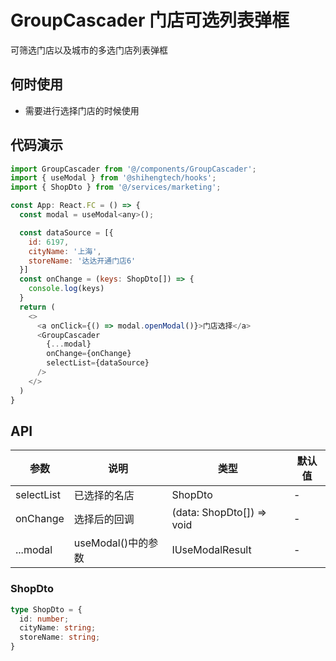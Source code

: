 # GroupCascader 门店可选列表弹框

可筛选门店以及城市的多选门店列表弹框

## 何时使用
- 需要进行选择门店的时候使用

## 代码演示

```js
import GroupCascader from '@/components/GroupCascader';
import { useModal } from '@shihengtech/hooks';
import { ShopDto } from '@/services/marketing';

const App: React.FC = () => {
  const modal = useModal<any>();

  const dataSource = [{
    id: 6197,
    cityName: '上海',
    storeName: '达达开通门店6'
  }]
  const onChange = (keys: ShopDto[]) => {
    console.log(keys)
  }
  return (
    <>
      <a onClick={() => modal.openModal()}>门店选择</a>
      <GroupCascader
        {...modal}
        onChange={onChange}
        selectList={dataSource}
      />
    </>
  )
}
```

## API

| 参数 | 说明 | 类型 | 默认值 |
| --- | --- | --- | --- |
| selectList | 已选择的名店 | ShopDto | - |
| onChange | 选择后的回调 | (data: ShopDto[]) => void | - |
| ...modal | useModal()中的参数 | IUseModalResult | - |


### ShopDto

```ts
type ShopDto = {
  id: number;
  cityName: string;
  storeName: string;
}
```

